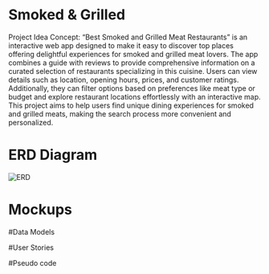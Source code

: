 # Smoked & Grilled

Project Idea
Concept: “Best Smoked and Grilled Meat Restaurants” is an interactive web app designed to make it easy to discover top places offering delightful experiences for smoked and grilled meat lovers. The app combines a guide with reviews to provide comprehensive information on a curated selection of restaurants specializing in this cuisine. Users can view details such as location, opening hours, prices, and customer ratings. Additionally, they can filter options based on preferences like meat type or budget and explore restaurant locations effortlessly with an interactive map.
This project aims to help users find unique dining experiences for smoked and grilled meats, making the search process more convenient and personalized.


# ERD Diagram
![ERD](https://github.com/user-attachments/assets/373ff8a7-6c0b-4e03-bbe1-894a20b67622)

# Mockups

#Data Models

#User Stories

#Pseudo code
